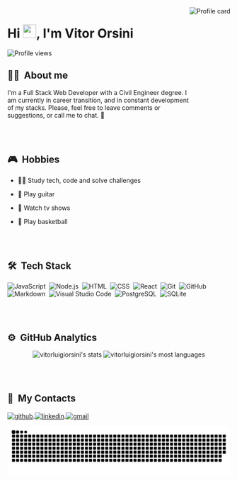 <img align="right" height="590em" src="https://raw.githubusercontent.com/gist/vitorluigiorsini/0fd6a71f95de39204160d69a3469d7f3/raw/eea9bd277f66776d391b975dd9155c136a944fb2/githubcard.svg" alt="Profile card">
<h1 align="left">Hi <img width="30em" height="30em" src="https://raw.githubusercontent.com/kaueMarques/kaueMarques/master/hi.gif">, I'm Vitor Orsini</h1>
<p align="left"> <img src="https://komarev.com/ghpvc/?username=vitorluigiorsini&color=blueviolet" alt="Profile views" /> </p>

## 🧔‍♂️ &nbsp;About me

I'm a Full Stack Web Developer with a Civil Engineer degree. I am currently in career transition, and in constant development of my stacks.
Please, feel free to leave comments or suggestions, or call me to chat. 🤙

<br><br>

## 🎮 &nbsp;Hobbies

- 👨‍💻 Study tech, code and solve challenges

- 🎸 Play guitar

- 🎥 Watch tv shows

- 🏀 Play basketball

<br><br>

## 🛠 &nbsp;Tech Stack

![JavaScript](https://img.shields.io/badge/-JavaScript-05122A?style=flat&logo=javascript)&nbsp;
![Node.js](https://img.shields.io/badge/-Node.js-05122A?style=flat&logo=node.js)&nbsp;
![HTML](https://img.shields.io/badge/-HTML-05122A?style=flat&logo=HTML5)&nbsp;
![CSS](https://img.shields.io/badge/-CSS-05122A?style=flat&logo=CSS3&logoColor=1572B6)&nbsp;
![React](https://img.shields.io/badge/-React-05122A?style=flat&logo=react)&nbsp;
![Git](https://img.shields.io/badge/-Git-05122A?style=flat&logo=git)&nbsp;
![GitHub](https://img.shields.io/badge/-GitHub-05122A?style=flat&logo=github)&nbsp;
![Markdown](https://img.shields.io/badge/-Markdown-05122A?style=flat&logo=markdown)&nbsp;
![Visual Studio Code](https://img.shields.io/badge/-Visual%20Studio%20Code-05122A?style=flat&logo=visual-studio-code&logoColor=007ACC)&nbsp;
![PostgreSQL](https://img.shields.io/badge/-PostgreSQL-05122A?style=flat&logo=postgresql)&nbsp;
![SQLite](https://img.shields.io/badge/-SQLite-05122A?style=flat&logo=sqlite)&nbsp;
  
<br><br>

## ⚙ &nbsp;GitHub Analytics

<p align="center">
<img height="160em" src="https://github-readme-stats.vercel.app/api?username=vitorluigiorsini&show_icons=true&theme=midnight-purple" alt="vitorluigiorsini's stats"/>
<img height="160em" src="https://github-readme-stats.vercel.app/api/top-langs/?username=vitorluigiorsini&layout=compact&theme=midnight-purple" alt="vitorluigiorsini's most languages"/>
</p>

<br><br>

## 📱 &nbsp;My Contacts

<p align="left">
<a href="https://github.com/vitorluigiorsini" target="_blank">
  <img align="center" src="https://img.shields.io/badge/-vitorluigiorsini-05122A?style=flat&logo=github" alt="github"/>
</a>
<a href="https://linkedin.com/in/vitorluigiorsini" target="_blank">
  <img align="center" src="https://img.shields.io/badge/-vitorluigiorsini-05122A?style=flat&logo=linkedin" alt="linkedin"/>
</a>
<a href="mailto:vitorluigiorsini@gmail.com" target="_blank">
  <img align="center" src="https://img.shields.io/badge/-vitorluigiorsini-05122A?style=flat&logo=gmail" alt="gmail"/>
</a>
</p>

![Snake animation](https://github.com/vitorluigiorsini/vitorluigiorsini/blob/output/github-contribution-grid-snake.svg)
